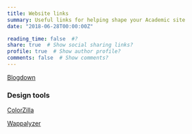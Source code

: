```yaml
---
title: Website links
summary: Useful links for helping shape your Academic site
date: "2018-06-28T00:00:00Z"

reading_time: false  #?
share: true  # Show social sharing links?
profile: true  # Show author profile?
comments: false  # Show comments?
---
```


[Blogdown](https://evamaerey.github.io/what_how_guides/academic_website_w_blogdown)


### Design tools

[ColorZilla](https://chrome.google.com/webstore/detail/colorzilla/bhlhnicpbhignbdhedgjhgdocnmhomnp?hl=en)

[Wappalyzer](https://www.wappalyzer.com/)
